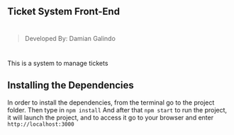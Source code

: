 ## Ticket System Front-End
#
> Developed By: Damian Galindo
#

This is a system to manage tickets

## Installing the Dependencies

In order to install the dependencies, from the terminal go to the project folder.
Then type in `npm install`
And after that `npm start` to run the project, it will launch the project, and to access it go to your browser and enter `http://localhost:3000`
